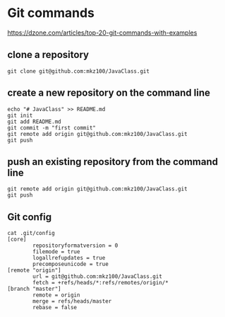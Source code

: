 # Git commands

https://dzone.com/articles/top-20-git-commands-with-examples

## clone a repository
```
git clone git@github.com:mkz100/JavaClass.git
```

## create a new repository on the command line
```
echo "# JavaClass" >> README.md
git init
git add README.md
git commit -m "first commit"
git remote add origin git@github.com:mkz100/JavaClass.git
git push 

```
## push an existing repository from the command line
```
git remote add origin git@github.com:mkz100/JavaClass.git
git push 
```

## Git config
```
cat .git/config
[core]
        repositoryformatversion = 0
        filemode = true
        logallrefupdates = true
        precomposeunicode = true
[remote "origin"]
        url = git@github.com:mkz100/JavaClass.git
        fetch = +refs/heads/*:refs/remotes/origin/*
[branch "master"]
        remote = origin
        merge = refs/heads/master
        rebase = false
```
